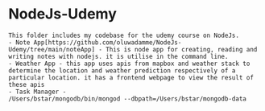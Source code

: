 # NodeJs-Udemy

    This folder includes my codebase for the udemy course on NodeJs.
    - Note App[https://github.com/oluwadamme/NodeJs-Udemy/tree/main/noteApp] - This is node app for creating, reading and writing notes with nodejs. it is utilise in the command line.
    - Weather App - this app uses apis from mapbox and weather stack to determine the location and weather prediction respectively of a particular location. it has a frontend webpage to view the result of these apis
    - Task Manager - 
    /Users/bstar/mongodb/bin/mongod --dbpath=/Users/bstar/mongodb-data 